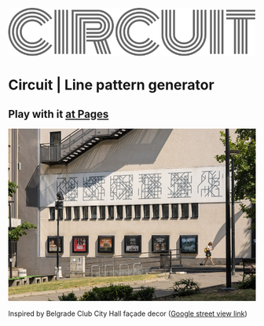 ![Circuit](public/circuit-large.svg)

# Circuit | Line pattern generator

## Play with it [at Pages](https://lstpxl.github.io/circuit/)

<!-- Playground at [https://lstpxl.github.io/circuit/](https://lstpxl.github.io/circuit/) -->

![Club City Hall façade](public/street-view-2.jpg)

Inspired by Belgrade Club City Hall façade decor ([Google street view link](https://maps.app.goo.gl/B44u2bpYjzSQoiYg9))
